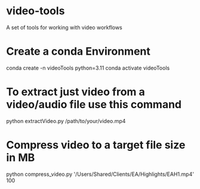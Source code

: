 # video-tools
A set of tools for working with video workflows

# Create a conda Environment
conda create -n videoTools python=3.11
conda activate videoTools

# To extract just video from a video/audio file use this command
python extractVideo.py /path/to/your/video.mp4

# Compress video to a target file size in MB
python compress_video.py '/Users/Shared/Clients/EA/Highlights/EAH1.mp4' 100

